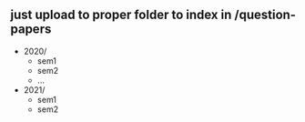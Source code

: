 ## just upload to proper folder to index in  /question-papers

- 2020/
  - sem1
  - sem2
  - ...
- 2021/
   - sem1
   - sem2
